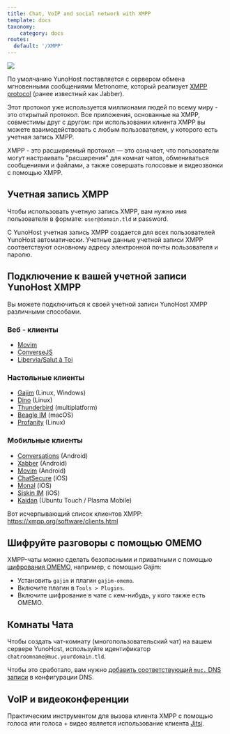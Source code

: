 ```yaml
---
title: Chat, VoIP and social network with XMPP
template: docs
taxonomy:
    category: docs
routes:
  default: '/XMPP'
---
```


![](/img/XMPP_logo.png?resize=100)

По умолчанию YunoHost поставляется с сервером обмена мгновенными сообщениями Metronome, который реализует [XMPP protocol](https://en.wikipedia.org/wiki/Extensible_Messaging_and_Presence_Protocol) (ранее известный как Jabber).

Этот протокол уже используется миллионами людей по всему миру - это открытый протокол. Все приложения, основанные на XMPP, совместимы друг с другом: при использовании клиента XMPP вы можете взаимодействовать с любым пользователем, у которого есть учетная запись XMPP.

XMPP - это расширяемый протокол — это означает, что пользователи могут настраивать "расширения" для комнат чатов, обмениваться сообщениями и файлами, а также совершать голосовые и видеозвонки с помощью XMPP.

## Учетная запись XMPP

Чтобы использовать учетную запись XMPP, вам нужно имя пользователя в формате: `user@domain.tld` и password.

С YunoHost учетная запись XMPP создается для всех пользователей YunoHost автоматически.
Учетные данные учетной записи XMPP соответствуют основному адресу электронной почты пользователя и паролю.

## Подключение к вашей учетной записи YunoHost XMPP

Вы можете подключиться к своей учетной записи YunoHost XMPP различными способами.

### Веб - клиенты

- [Movim](https://movim.eu)
- [ConverseJS](https://conversejs.org/)
- [Libervia/Salut à Toi](https://salut-a-toi.org/)

### Настольные клиенты

- [Gajim](https://gajim.org/) (Linux, Windows)
- [Dino](https://dino.im) (Linux)
- [Thunderbird](https://www.thunderbird.net/fr/) (multiplatform)
- [Beagle IM](https://beagle.im/) (macOS)
- [Profanity](https://profanity-im.github.io/) (Linux)

### Мобильные клиенты

- [Conversations](https://conversations.im/) (Android)
- [Xabber](https://xabber.com) (Android)
- [Movim](https://movim.eu) (Android)
- [ChatSecure](https://chatsecure.org/) (iOS)
- [Monal](https://monal.im/) (iOS)
- [Siskin IM](https://siskin.im/) (iOS)
- [Kaidan](https://www.kaidan.im/) (Ubuntu Touch / Plasma Mobile)

Вот исчерпывающий список клиентов XMPP: <https://xmpp.org/software/clients.html>

## Шифруйте разговоры с помощью OMEMO

XMPP-чаты можно сделать безопасными и приватными с помощью [шифрования OMEMO](https://xmpp.org/extensions/xep-0384.html), например, с помощью Gajim:

- Установить `gajim` и плагин `gajim-omemo`.
- Включите плагин в `Tools > Plugins`.
- Включите шифрование в чате с кем-нибудь, у кого также есть OMEMO.

## Комнаты Чата

Чтобы создать чат-комнату (многопользовательский чат) на вашем сервере YunoHost, используйте идентификатор `chatroomname@muc.yourdomain.tld`.

Чтобы это сработало, вам нужно [добавить соответствующий `muc.` DNS записи](/install/post_install/dns_config) в конфигурации DNS.

## VoIP и видеоконференции

Практическим инструментом для вызова клиента XMPP с помощью голоса или голоса + видео является использование клиента [Jitsi](https://jitsi.org/).

